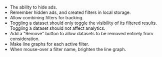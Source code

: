- The ability to hide ads.
- Remember hidden ads, and created filters in local storage.
- Allow combining filters for tracking.
- Toggling a dataset should only toggle the visibility of its filtered results.
  Toggling a dataset should not affect analytics.
- Add a "Remove" button to allow datasets to be removed entirely from consideration.
- Make line graphs for each active filter.
- When mouse-over a filter name, brighten the line graph.